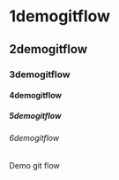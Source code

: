 # 1demogitflow
## 2demogitflow
### 3demogitflow
#### 4demogitflow
##### 5demogitflow
###### 6demogitflow
Demo git flow
